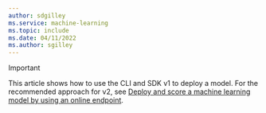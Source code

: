 ```yaml
---
author: sdgilley
ms.service: machine-learning
ms.topic: include
ms.date: 04/11/2022
ms.author: sgilley
---
```


> [!IMPORTANT]
> This article shows how to use the CLI and SDK v1 to deploy a model.  For the recommended approach for v2, see [Deploy and score a machine learning model by using an online endpoint](/azure/machine-learning/how-to-deploy-managed-online-endpoints).